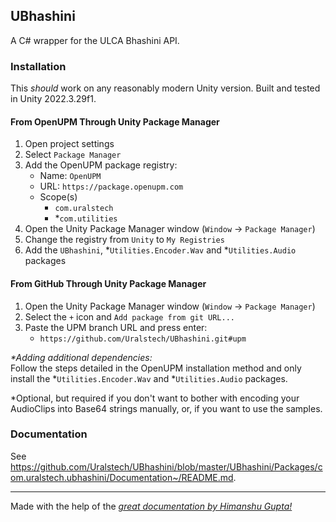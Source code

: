 ## UBhashini

A C# wrapper for the ULCA Bhashini API.

### Installation

This *should* work on any reasonably modern Unity version. Built and tested in Unity 2022.3.29f1.

#### From OpenUPM Through Unity Package Manager

1. Open project settings
2. Select `Package Manager`
3. Add the OpenUPM package registry:
    - Name: `OpenUPM`
    - URL: `https://package.openupm.com`
    - Scope(s)
        - `com.uralstech`
        - *`com.utilities`
4. Open the Unity Package Manager window (`Window` -> `Package Manager`)
5. Change the registry from `Unity` to `My Registries`
6. Add the `UBhashini`, *`Utilities.Encoder.Wav` and *`Utilities.Audio` packages

#### From GitHub Through Unity Package Manager

1. Open the Unity Package Manager window (`Window` -> `Package Manager`)
2. Select the `+` icon and `Add package from git URL...`
3. Paste the UPM branch URL and press enter:
    - `https://github.com/Uralstech/UBhashini.git#upm`

*\*Adding additional dependencies:*<br/>
Follow the steps detailed in the OpenUPM installation method and only install the *`Utilities.Encoder.Wav` and *`Utilities.Audio` packages.

*Optional, but required if you don't want to bother with encoding your AudioClips into Base64 strings manually, or, if you want to use the samples.

### Documentation

See <https://github.com/Uralstech/UBhashini/blob/master/UBhashini/Packages/com.uralstech.ubhashini/Documentation~/README.md>.

---

Made with the help of the [*great documentation by Himanshu Gupta!*](https://bhashini.gitbook.io/bhashini-apis)